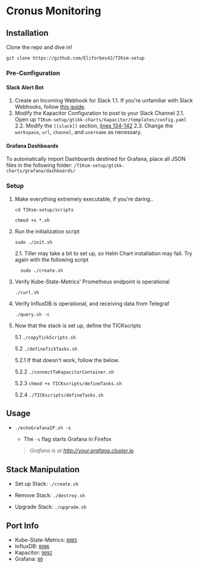 
# Cronus Monitoring

## Installation

Clone the repo and dive in!

`git clone https://github.com/Eliforbes42/TIKsm-setup`

### Pre-Configuration

#### Slack Alert Bot

1. Create an Incoming Webhook for Slack
    1.1. If you're unfamiliar with Slack Webhooks, follow [this guide](https://api.slack.com/incoming-webhooks).
2. Modify the Kapacitor Configuration to post to your Slack Channel
    2.1. Open up `TIKsm-setup/gtikk-charts/kapacitor/templates/config.yaml`
    2.2. Modify the `[[slack]]` section, [lines 134-142](https://github.com/Eliforbes42/TIKsm-setup/blob/master/gtikk-charts/kapacitor/templates/config.yaml#L134)
    2.3. Change the `workspace`, `url`, `channel`, and `username` as necessary.

#### Grafana Dashboards
To automatically import Dashboards destined for Grafana, place all JSON files in the following folder: `/TIKsm-setup/gtikk-charts/grafana/dashboards/`

### Setup
1.   Make everything extremely executable, if you're daring..
         
         cd TIKsm-setup/scripts

         chmod +x *.sh

2.   Run the initialization script
                   
         sudo ./init.sh

        2.1.   Tiller may take a bit to set up, so Helm Chart installation may fail. Try again with the following script

           sudo ./create.sh

3.   Verify Kube-State-Metrics' Prometheus endpoint is operational

         ./curl.sh

4.   Verify InfluxDB is operational, and receiving data from Telegraf

         ./query.sh -c

5.   Now that the stack is set up, define the TICKscripts

        5.1 `./copyTickScripts.sh`  

        5.2 `./defineTickTasks.sh`

        5.2.1 If that doesn't work, follow the below.       

        5.2.2 `./connectToKapacitorContainer.sh`

        5.2.3 `chmod +x TICKscripts/defineTasks.sh`

        5.2.4 `./TICKscripts/defineTasks.sh`

## Usage

-  `./echoGrafanaIP.sh -s`

    -  The `-s` flag starts Grafana in Firefox

    > _Grafana is at http://your.grafana.cluster.ip_


## Stack Manipulation

- Set up Stack:  `./create.sh`

- Remove Stack:  `./destroy.sh`

- Upgrade Stack: `./upgrade.sh`        

## Port Info
* Kube-State-Metrics: [`8085`](https://github.com/Eliforbes42/TIKsm-setup/blob/master/gtikk-charts/kube-state-metrics/values.yaml#L8)
* InfluxDB: [`8086`](https://github.com/Eliforbes42/TIKsm-setup/blob/master/gtikk-charts/influxdb/values.yaml#L103)
* Kapacitor: [`9092`](https://github.com/Eliforbes42/TIKsm-setup/blob/master/gtikk-charts/kapacitor/templates/config.yaml#L17)
* Grafana: [`80`](https://github.com/Eliforbes42/TIKsm-setup/blob/master/gtikk-charts/grafana/values.yaml#L58)